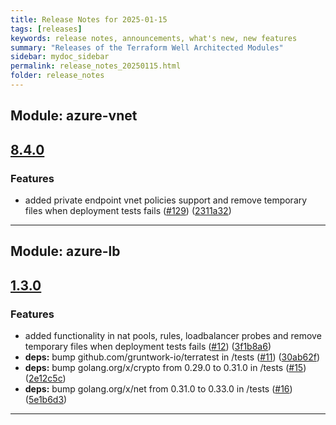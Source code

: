 ```yaml
---
title: Release Notes for 2025-01-15
tags: [releases]
keywords: release notes, announcements, what's new, new features
summary: "Releases of the Terraform Well Architected Modules"
sidebar: mydoc_sidebar
permalink: release_notes_20250115.html
folder: release_notes
---
```


## Module: azure-vnet
## [8.4.0](https://github.com/CloudNationHQ/terraform-azure-vnet/releases/tag/v8.4.0)


### Features

* added private endpoint vnet policies support and remove temporary files when deployment tests fails ([#129](https://github.com/CloudNationHQ/terraform-azure-vnet/issues/129)) ([2311a32](https://github.com/CloudNationHQ/terraform-azure-vnet/commit/2311a32d8f36d8cb1401a8d4e2a83a3e3bfa432f))

---

## Module: azure-lb
## [1.3.0](https://github.com/CloudNationHQ/terraform-azure-lb/releases/tag/v1.3.0)


### Features

* added functionality in nat pools, rules, loadbalancer probes and remove temporary files when deployment tests fails ([#12](https://github.com/CloudNationHQ/terraform-azure-lb/issues/12)) ([3f1b8a6](https://github.com/CloudNationHQ/terraform-azure-lb/commit/3f1b8a64291209225e7aa094c356115d3eb90f69))
* **deps:** bump github.com/gruntwork-io/terratest in /tests ([#11](https://github.com/CloudNationHQ/terraform-azure-lb/issues/11)) ([30ab62f](https://github.com/CloudNationHQ/terraform-azure-lb/commit/30ab62f099d2f65cf4d440f30d35480315952bac))
* **deps:** bump golang.org/x/crypto from 0.29.0 to 0.31.0 in /tests ([#15](https://github.com/CloudNationHQ/terraform-azure-lb/issues/15)) ([2e12c5c](https://github.com/CloudNationHQ/terraform-azure-lb/commit/2e12c5cfff5afc7b2481f192f58f80cf14beb48b))
* **deps:** bump golang.org/x/net from 0.31.0 to 0.33.0 in /tests ([#16](https://github.com/CloudNationHQ/terraform-azure-lb/issues/16)) ([5e1b6d3](https://github.com/CloudNationHQ/terraform-azure-lb/commit/5e1b6d3d117bddff37401a2eacf98331fc7fb346))

---

